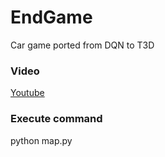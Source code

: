# EndGame
Car game ported from DQN to T3D

### Video
  [Youtube](https://cutt.ly/tehst0000)

### Execute command
python map.py


